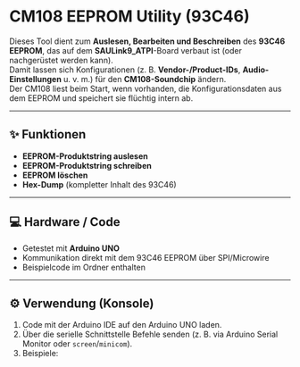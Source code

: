 # CM108 EEPROM Utility (93C46)

Dieses Tool dient zum **Auslesen, Bearbeiten und Beschreiben** des **93C46 EEPROM**, das auf dem **SAULink9_ATPI**-Board verbaut ist (oder nachgerüstet werden kann).  
Damit lassen sich Konfigurationen (z. B. **Vendor-/Product-IDs**, **Audio-Einstellungen** u. v. m.) für den **CM108-Soundchip** ändern.  
Der CM108 liest beim Start, wenn vorhanden, die Konfigurationsdaten aus dem EEPROM und speichert sie flüchtig intern ab.

---

## ✨ Funktionen

- **EEPROM-Produktstring auslesen**  
- **EEPROM-Produktstring schreiben**  
- **EEPROM löschen**  
- **Hex-Dump** (kompletter Inhalt des 93C46)  

---

## 💻 Hardware / Code

- Getestet mit **Arduino UNO**  
- Kommunikation direkt mit dem 93C46 EEPROM über SPI/Microwire  
- Beispielcode im Ordner enthalten  

---

## ⚙️ Verwendung (Konsole)

1. Code mit der Arduino IDE auf den Arduino UNO laden.  
2. Über die serielle Schnittstelle Befehle senden (z. B. via Arduino Serial Monitor oder `screen`/`minicom`).  
3. Beispiele:  

